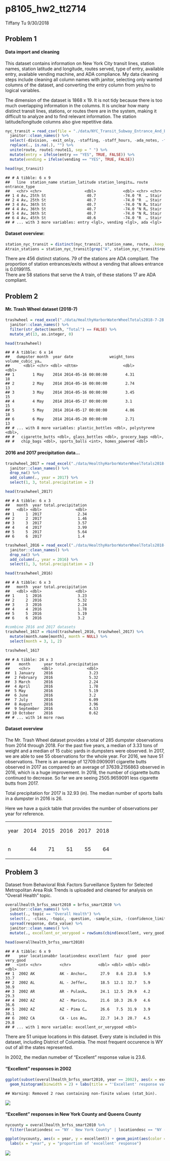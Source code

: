 p8105\_hw2\_tt2714
================
Tiffany Tu
9/30/2018

## Problem 1

#### Data import and cleaning

This dataset contains information on New York City transit lines,
station names, station latitude and longitude, routes served, type of
entry, available entry, available vending machine, and ADA compliance.
My data cleaning steps include cleaning all column names with janitor,
selecting only wanted columns of the dataset, and converting the entry
column from yes/no to logical variables.

The dimension of the dataset is 1868 x 19. It is not tidy because there
is too much overlapping information in the columns. It is unclear how
many distinct transit lines, stations, or routes there are in the
system, making it difficult to analyze and to find relevant information.
The station latitude/longitude columns also give repetitive
data.

``` r
nyc_transit = read_csv(file = "./data/NYC_Transit_Subway_Entrance_And_Exit_Data.csv") %>% 
  janitor::clean_names() %>% 
  select(-division, -exit_only, -staffing, -staff_hours, -ada_notes, -free_crossover:-entrance_location) %>% 
  replace(., is.na(.), "") %>% 
  unite(route, route1:route11, sep = " ") %>% 
  mutate(entry = ifelse(entry == "YES", TRUE, FALSE)) %>% 
  mutate(vending = ifelse(vending == "YES", TRUE, FALSE)) 

head(nyc_transit)
```

    ## # A tibble: 6 x 9
    ##   line  station_name station_latitude station_longitu… route entrance_type
    ##   <chr> <chr>                   <dbl>            <dbl> <chr> <chr>        
    ## 1 4 Av… 25th St                  40.7            -74.0 "R  … Stair        
    ## 2 4 Av… 25th St                  40.7            -74.0 "R  … Stair        
    ## 3 4 Av… 36th St                  40.7            -74.0 "N R… Stair        
    ## 4 4 Av… 36th St                  40.7            -74.0 "N R… Stair        
    ## 5 4 Av… 36th St                  40.7            -74.0 "N R… Stair        
    ## 6 4 Av… 45th St                  40.6            -74.0 "R  … Stair        
    ## # ... with 3 more variables: entry <lgl>, vending <lgl>, ada <lgl>

#### Dataset overview:

``` r
station_nyc_transit = distinct(nyc_transit, station_name, route, .keep_all = TRUE)
Atrain_stations = station_nyc_transit[grep("A", station_nyc_transit$route), ]
```

There are 456 distinct stations. 79 of the stations are ADA compliant.
The proportion of station entrances/exits without a vending that allows
entrance is 0.0199115.  
There are 58 stations that serve the A train, of these stations 17 are
ADA
compliant.

## Problem 2

#### Mr. Trash Wheel dataset (2018-7)

``` r
trashwheel = read_excel("./data/HealthyHarborWaterWheelTotals2018-7-28.xlsx", sheet = 1, range = cell_cols(1:14)) %>% 
  janitor::clean_names() %>% 
  filter(str_detect(month, "Total") == FALSE) %>% 
  mutate_at(13, as.integer, 0)

head(trashwheel)
```

    ## # A tibble: 6 x 14
    ##   dumpster month  year date                weight_tons volume_cubic_ya…
    ##      <dbl> <chr> <dbl> <dttm>                    <dbl>            <dbl>
    ## 1        1 May    2014 2014-05-16 00:00:00        4.31               18
    ## 2        2 May    2014 2014-05-16 00:00:00        2.74               13
    ## 3        3 May    2014 2014-05-16 00:00:00        3.45               15
    ## 4        4 May    2014 2014-05-17 00:00:00        3.1                15
    ## 5        5 May    2014 2014-05-17 00:00:00        4.06               18
    ## 6        6 May    2014 2014-05-20 00:00:00        2.71               13
    ## # ... with 8 more variables: plastic_bottles <dbl>, polystyrene <dbl>,
    ## #   cigarette_butts <dbl>, glass_bottles <dbl>, grocery_bags <dbl>,
    ## #   chip_bags <dbl>, sports_balls <int>, homes_powered <dbl>

#### 2016 and 2017 precipitation data…

``` r
trashwheel_2017 = read_excel("./data/HealthyHarborWaterWheelTotals2018-7-28.xlsx", sheet = "2017 Precipitation", skip = 1) %>%
  janitor::clean_names() %>% 
  drop_na() %>% 
  add_column(., year = 2017) %>% 
  select(1, 3, total.precipitation = 2) 

head(trashwheel_2017)
```

    ## # A tibble: 6 x 3
    ##   month  year total.precipitation
    ##   <dbl> <dbl>               <dbl>
    ## 1     1  2017                2.34
    ## 2     2  2017                1.46
    ## 3     3  2017                3.57
    ## 4     4  2017                3.99
    ## 5     5  2017                5.64
    ## 6     6  2017                1.4

``` r
trashwheel_2016 = read_excel("./data/HealthyHarborWaterWheelTotals2018-7-28.xlsx", sheet = "2016 Precipitation", skip = 1) %>% 
  janitor::clean_names() %>%
  drop_na() %>% 
  add_column(., year = 2016) %>% 
  select(1, 3, total.precipitation = 2)

head(trashwheel_2016)
```

    ## # A tibble: 6 x 3
    ##   month  year total.precipitation
    ##   <dbl> <dbl>               <dbl>
    ## 1     1  2016                3.23
    ## 2     2  2016                5.32
    ## 3     3  2016                2.24
    ## 4     4  2016                1.78
    ## 5     5  2016                5.19
    ## 6     6  2016                3.2

``` r
#combine 2016 and 2017 datasets
trashwheel_1617 = rbind(trashwheel_2016, trashwheel_2017) %>% 
  mutate(month.name[month], month = NULL) %>% 
  select(month = 3, 1, 2)

trashwheel_1617
```

    ## # A tibble: 24 x 3
    ##    month      year total.precipitation
    ##    <chr>     <dbl>               <dbl>
    ##  1 January    2016                3.23
    ##  2 February   2016                5.32
    ##  3 March      2016                2.24
    ##  4 April      2016                1.78
    ##  5 May        2016                5.19
    ##  6 June       2016                3.2 
    ##  7 July       2016                6.09
    ##  8 August     2016                3.96
    ##  9 September  2016                4.53
    ## 10 October    2016                0.62
    ## # ... with 14 more rows

#### Dataset overview

The Mr. Trash Wheel dataset provides a total of 285 dumpster
observations from 2014 through 2018. For the past five years, a median
of 3.33 tons of weight and a median of 15 cubic yards in dumpsters were
observed. In 2017, we are able to see 55 observations for the whole
year. For 2016, we have 51 observations. There is an average of
12709.0909091 cigarette butts observed in 2017 as compared to an average
of 37639.2156863 observed in 2016, which is a huge improvement. In 2018,
the number of cigarette butts continued to decrease. So far we are
seeing 2505.9659091 less cigarette butts from 2017.

Total precipitation for 2017 is 32.93 (in). The median number of sports
balls in a dumpster in 2016 is 26.

Here we have a quick table that provides the number of observations per
year for reference.

<table>

<tbody>

<tr>

<td style="text-align:left;">

year

</td>

<td style="text-align:right;">

2014

</td>

<td style="text-align:right;">

2015

</td>

<td style="text-align:right;">

2016

</td>

<td style="text-align:right;">

2017

</td>

<td style="text-align:right;">

2018

</td>

</tr>

<tr>

<td style="text-align:left;">

n

</td>

<td style="text-align:right;">

44

</td>

<td style="text-align:right;">

71

</td>

<td style="text-align:right;">

51

</td>

<td style="text-align:right;">

55

</td>

<td style="text-align:right;">

64

</td>

</tr>

</tbody>

</table>

## Problem 3

Dataset from Behavioral Risk Factors Surveillance System for Selected
Metropolitan Area Risk Trends is uploaded and cleaned for analysis on
“Overall Health” topic.

``` r
overallhealth_brfss_smart2010 = brfss_smart2010 %>% 
  janitor::clean_names() %>%
  subset(., topic == "Overall Health") %>% 
  select(., -class, -topic, -question, -sample_size, -(confidence_limit_low:geo_location)) %>%
  spread(response, data_value) %>%
  janitor::clean_names() %>% 
  mutate(., excellent_or_verygood = rowSums(cbind(excellent, very_good)))

head(overallhealth_brfss_smart2010)
```

    ## # A tibble: 6 x 9
    ##    year locationabbr locationdesc excellent  fair  good  poor very_good
    ##   <int> <chr>        <chr>            <dbl> <dbl> <dbl> <dbl>     <dbl>
    ## 1  2002 AK           AK - Anchor…      27.9   8.6  23.8   5.9      33.7
    ## 2  2002 AL           AL - Jeffer…      18.5  12.1  32.7   5.9      30.9
    ## 3  2002 AR           AR - Pulask…      24.1  12.5  29.9   4.2      29.3
    ## 4  2002 AZ           AZ - Marico…      21.6  10.3  26.9   4.6      36.6
    ## 5  2002 AZ           AZ - Pima C…      26.6   7.5  31.9   3.9      30.1
    ## 6  2002 CA           CA - Los An…      22.7  14.3  28.7   4.5      29.8
    ## # ... with 1 more variable: excellent_or_verygood <dbl>

There are 51 unique locations in this dataset. Every state is included
in this dataset, including District of Columbia. The most frequent
occurence is WY out of all the states represented.

In 2002, the median numeber of “Excellent” response value is
23.6.

#### “Excellent” responses in 2002

``` r
ggplot(subset(overallhealth_brfss_smart2010, year == 2002), aes(x = excellent)) + 
  geom_histogram(binwidth = 2) + labs(title = "'Excellent' response values in 2002", x = "proportion of 'excellent' response")
```

    ## Warning: Removed 2 rows containing non-finite values (stat_bin).

![](p8105_hw2_tt2714_files/figure-gfm/histogram-1.png)<!-- -->

#### “Excellent” responses in New York County and Queens County

``` r
nycounty = overallhealth_brfss_smart2010 %>% 
  filter(locationdesc == "NY - New York County" | locationdesc == "NY - Queens County")

ggplot(nycounty, aes(x = year, y = excellent)) + geom_point(aes(color = locationdesc)) + 
  labs(x = "year", y = "proportion of 'excellent' response")
```

![](p8105_hw2_tt2714_files/figure-gfm/scatterplot-1.png)<!-- -->
